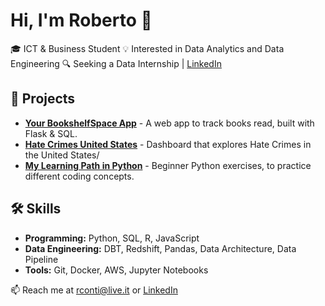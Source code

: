 # Hi, I'm Roberto 👋
🎓 ICT & Business Student 
💡 Interested in Data Analytics and Data Engineering
🔍 Seeking a Data Internship | [LinkedIn](https://www.linkedin.com/in/roberto-conti-030315119/)

## 📌 Projects
- **[Your BookshelfSpace App](https://github.com/robyZcop/your-bookshelf-space)** - A web app to track books read, built with Flask & SQL.
- **[Hate Crimes United States](https://github.com/robyZcop/hate-crimes-us)** - Dashboard that explores Hate Crimes in the United States/
- **[My Learning Path in Python](https://github.com/robyZcop/python-learning)** - Beginner Python exercises, to practice different coding concepts.

## 🛠 Skills
- **Programming:** Python, SQL, R, JavaScript 
- **Data Engineering:** DBT, Redshift, Pandas, Data Architecture, Data Pipeline
- **Tools:** Git, Docker, AWS, Jupyter Notebooks

📫 Reach me at rconti@live.it or [LinkedIn](https://https://www.linkedin.com/in/roberto-conti-030315119/)
